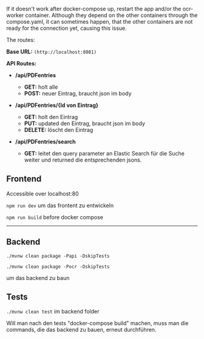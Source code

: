 If it doesn't work after docker-compose up, restart the app and/or the ocr-worker container.
Although they depend on the other containers through the compose.yaml, it can sometimes happen, that the other containers are not ready for the connection yet, causing this issue.


The routes:

**Base URL:** `(http://localhost:8081)`

**API Routes:**

- **/api/PDFentries**
  - **GET:** holt alle
  - **POST:** neuer Eintrag, braucht json im body

- **/api/PDFentries/{Id von Eintrag}**
  - **GET:** holt den Eintrag
  - **PUT:** updated den Eintrag, braucht json im body
  - **DELETE:** löscht den Eintrag

- **/api/PDFentries/search**
  - **GET:** leitet den query parameter an Elastic Search für die Suche weiter und returned die entsprechenden jsons.



## Frontend
Accessible over localhost:80

```npm run dev``` um das frontent zu entwickeln

```npm run build``` before docker compose

---
## Backend

```./mvnw clean package -Papi -DskipTests```

```./mvnw clean package -Pocr -DskipTests```

um das backend zu baun

## Tests

```./mvnw clean test``` im backend folder

Will man nach den tests "docker-compose build" machen, muss man die commands, die das backend zu bauen, erneut durchführen.
